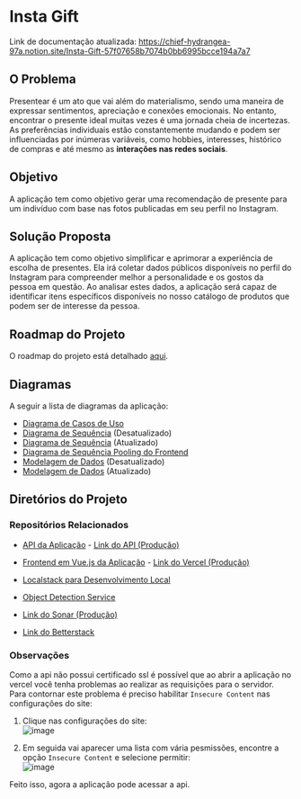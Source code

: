 
# Insta Gift

Link de documentação atualizada: https://chief-hydrangea-97a.notion.site/Insta-Gift-57f07658b7074b0bb6995bcce194a7a7

## O Problema
Presentear é um ato que vai além do materialismo, sendo uma maneira de expressar sentimentos, apreciação e conexões emocionais. No entanto, encontrar o presente ideal muitas vezes é uma jornada cheia de incertezas. As preferências individuais estão constantemente mudando e podem ser influenciadas por inúmeras variáveis, como hobbies, interesses, histórico de compras e até mesmo as **interações nas redes sociais**.

## Objetivo
A aplicação tem como objetivo gerar uma recomendação de presente para um indivíduo com base nas fotos publicadas em seu perfil no Instagram.

## Solução Proposta
A aplicação tem como objetivo simplificar e aprimorar a experiência de escolha de presentes. Ela irá coletar dados públicos disponíveis no perfil do Instagram para compreender melhor a personalidade e os gostos da pessoa em questão. Ao analisar estes dados, a aplicação será capaz de identificar itens específicos disponíveis no nosso catálogo de produtos que podem ser de interesse da pessoa.

## Roadmap do Projeto
O roadmap do projeto está detalhado [aqui](https://github.com/users/Gabukuro/projects/3/views/3).

## Diagramas
A seguir a lista de diagramas da aplicação:
- [Diagrama de Casos de Uso](./assets/user%20cases%20diagram.drawio.png)
- [Diagrama de Sequência](./assets/sequence%20diagram.drawio.png) (Desatualizado)
- [Diagrama de Sequência](./assets/insta-gift%20sequence%20diagram-Page-5.drawio.png) (Atualizado)
- [Diagrama de Sequência Pooling do Frontend](./assets/insta-gift%20sequence%20diagram-Page-4.drawio.png) 
- [Modelagem de Dados](./assets/data%20model%20diagram.drawio.png) (Desatualizado)
- [Modelagem de Dados](./assets/insta-gift%20sequence%20diagram-data%20model%20diagram.drawio%20(1).png) (Atualizado)

## Diretórios do Projeto

### Repositórios Relacionados
- [API da Aplicação](https://github.com/Gabukuro/insta-gift-api)  - [Link do API (Produção)](http://3.128.213.201:8000/status)
- [Frontend em Vue.js da Aplicação](https://github.com/Gabukuro/insta-gift-app) - [Link do Vercel (Produção)](https://insta-gift-app.vercel.app/)
- [Localstack para Desenvolvimento Local](https://github.com/Gabukuro/insta-gift-localstack)
- [Object Detection Service](https://github.com/Gabukuro/object-detection-service)

- [Link do Sonar (Produção)](http://3.140.235.13:9000/)
- [Link do Betterstack](https://uptime.betterstack.com/team/179873/monitors/1588685)

### Observações
Como a api não possui certificado ssl é possível que ao abrir a aplicação no vercel você tenha problemas ao realizar as requisições para o servidor. Para contornar este problema é preciso habilitar `Insecure Content` nas configurações do site:
1. Clique nas configurações do site: <br>
   ![image](https://github.com/Gabukuro/insta-gift/assets/48013350/d10afba5-6f03-47de-989e-2d79bff0a78e)

3. Em seguida vai aparecer uma lista com vária pesmissões, encontre a opção `Insecure Content` e selecione permitir:<br>
   ![image](https://github.com/Gabukuro/insta-gift/assets/48013350/b5b3c8ea-d854-4389-bca7-cd2b69114a20)

Feito isso, agora a aplicação pode acessar a api.
